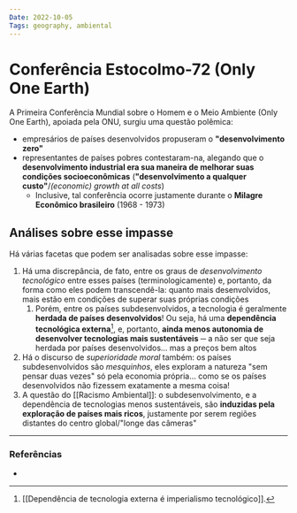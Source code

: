 ```yaml
---
Date: 2022-10-05
Tags: geography, ambiental
---
```

# Conferência Estocolmo-72 (Only One Earth)
A Primeira Conferência Mundial sobre o Homem e o Meio Ambiente (Only One Earth), apoiada pela ONU, surgiu uma questão polêmica: 
- empresários de países desenvolvidos propuseram o **"desenvolvimento zero"**
- representantes de países pobres contestaram-na, alegando que o **desenvolvimento industrial era sua maneira de melhorar suas condições socioeconômicas** (**"desenvolvimento a qualquer custo"**/*(economic) growth at all costs*)
	- Inclusive, tal conferência ocorre justamente durante o **Milagre Econômico brasileiro** (1968 - 1973)

## Análises sobre esse impasse
Há várias facetas que podem ser analisadas sobre esse impasse:
1. Há uma discrepância, de fato, entre os graus de *desenvolvimento tecnológico* entre esses países (terminologicamente) e, portanto, da forma como eles podem transcendê-la: quanto mais desenvolvidos, mais estão em condições de superar suas próprias condições
	1. Porém, entre os países subdesenvolvidos, a tecnologia é geralmente **herdada de países desenvolvidos**! Ou seja, há uma **dependência tecnológica externa**[^1], e, portanto, **ainda menos autonomia de desenvolver tecnologias mais sustentáveis** ─ a não ser que seja herdada por países desenvolvidos... mas a preços bem altos
2. Há o discurso de *superioridade moral* também: os países subdesenvolvidos são *mesquinhos*, eles exploram a natureza "sem pensar duas vezes" só pela economia própria... como se os países desenvolvidos não fizessem exatamente a mesma coisa!
3. A questão do [[Racismo Ambiental]]: o subdesenvolvimento, e a dependência de tecnologias menos sustentáveis, são **induzidas pela exploração de países mais ricos**, justamente por serem regiões distantes do centro global/"longe das câmeras"



---
### Referências
- 

[^1]: [[Dependência de tecnologia externa é imperialismo tecnológico]].